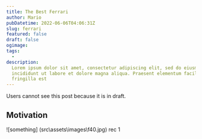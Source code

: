 ```yaml
---
title: The Best Ferrari 
author: Mario 
pubDatetime: 2022-06-06T04:06:31Z
slug: ferrari 
featured: false
draft: false
ogimage:
tags:
  -
description:
  Lorem ipsum dolor sit amet, consectetur adipiscing elit, sed do eiusmod tempor
  incididunt ut labore et dolore magna aliqua. Praesent elementum facilisis leo vel
  fringilla est
---
```


Users cannot see this post because it is in draft.

## Motivation
![something] (src\assets\images\f40.jpg)
rec 1
